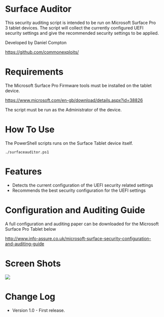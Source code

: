 Surface Auditor
========

This security auditing script is intended to be run on Microsoft Surface Pro 3 tablet devices. The script will collect the currently configured UEFI security settings and give the recommended security settings to be applied.


Developed by Daniel Compton

https://github.com/commonexploits/


Requirements
========

The Microsoft Surface Pro Firmware tools must be installed on the tablet device.

https://www.microsoft.com/en-gb/download/details.aspx?id=38826

The script must be run as the Administrator of the device.


How To Use
========

The PowerShell scripts runs on the Surface Tablet device itself.

    ./surfaceauditor.ps1


Features
========

* Detects the current configuration of the UEFI security related settings
* Recommends the best security configuration for the UEFI settings


Configuration and Auditing Guide
========
A full configuration and auditing paper can be downloaded for the Microsoft Surface Pro Tablet below

http://www.info-assure.co.uk/microsoft-surface-security-configuration-and-auditing-guide

Screen Shots
========

![](http://wwww.info-assure.co.uk/wp-content/uploads/2016/04/surfaceaudtor.png)


Change Log
========
* Version 1.0 - First release.
